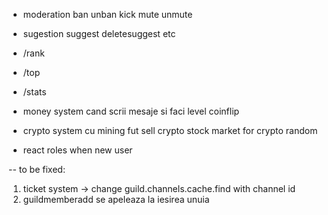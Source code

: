 * moderation
    ban
    unban
    kick
    mute
    unmute

* sugestion
    suggest
    deletesuggest 
    etc

* /rank 
* /top
* /stats

* money system cand scrii mesaje si faci level
    coinflip

* crypto system cu mining fut
    sell crypto 
    stock market for crypto random
    
* react roles when new user

-- to be fixed:
1. ticket system -> change guild.channels.cache.find with channel id  
2. guildmemberadd se apeleaza la iesirea unuia